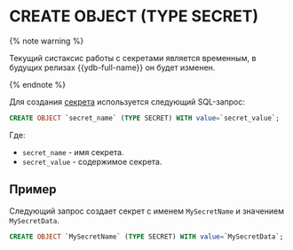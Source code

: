 # CREATE OBJECT (TYPE SECRET)

{% note warning %}

Текущий систаксис работы с секретами является временным, в будущих релизах {{ydb-full-name}} он будет изменен.

{% endnote %}


Для создания [секрета](../../../concepts/datamodel/secrets.md) используется следующий SQL-запрос:

```sql
CREATE OBJECT `secret_name` (TYPE SECRET) WITH value=`secret_value`;
```
Где:
* `secret_name` - имя секрета.
* `secret_value` - содержимое секрета.

## Пример

Следующий запрос создает секрет с именем `MySecretName` и значением `MySecretData`.

```sql
CREATE OBJECT `MySecretName` (TYPE SECRET) WITH value=`MySecretData`;
```
